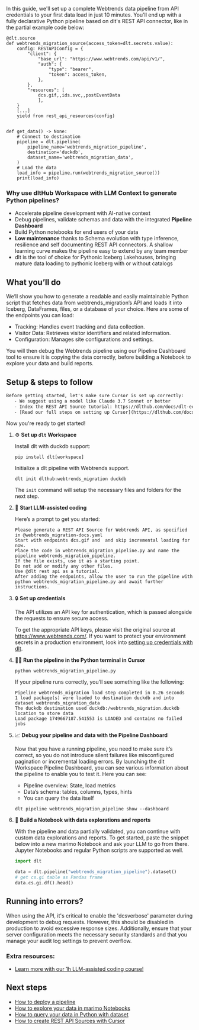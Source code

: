 In this guide, we'll set up a complete Webtrends data pipeline from API credentials to your first data load in just 10 minutes. You'll end up with a fully declarative Python pipeline based on dlt's REST API connector, like in the partial example code below:

```python-outcome
@dlt.source
def webtrends_migration_source(access_token=dlt.secrets.value):
    config: RESTAPIConfig = {
        "client": {
            "base_url": "https://www.webtrends.com/api/v1/",
            "auth": {
                "type": "bearer",
                "token": access_token,
            },
        },
        "resources": [
            dcs.gif,,ids.svc,,postEventData
            ],
    }
    [...]
    yield from rest_api_resources(config)


def get_data() -> None:
    # Connect to destination
    pipeline = dlt.pipeline(
        pipeline_name='webtrends_migration_pipeline',
        destination='duckdb',
        dataset_name='webtrends_migration_data', 
    )
    # Load the data
    load_info = pipeline.run(webtrends_migration_source())
    print(load_info) 
```

### Why use dltHub Workspace with LLM Context to generate Python pipelines?

- Accelerate pipeline development with AI-native context
- Debug pipelines, validate schemas and data with the integrated **Pipeline Dashboard**
- Build Python notebooks for end users of your data
- **Low maintenance** thanks to Schema evolution with type inference, resilience and self documenting REST API connectors. A shallow learning curve makes the pipeline easy to extend by any team member
- dlt is the tool of choice for Pythonic Iceberg Lakehouses, bringing mature data loading to pythonic Iceberg with or without catalogs

## What you’ll do

We’ll show you how to generate a readable and easily maintainable Python script that fetches data from webtrends_migration’s API and loads it into Iceberg, DataFrames, files, or a database of your choice. Here are some of the endpoints you can load:

- Tracking: Handles event tracking and data collection.
- Visitor Data: Retrieves visitor identifiers and related information.
- Configuration: Manages site configurations and settings.

You will then debug the Webtrends pipeline using our Pipeline Dashboard tool to ensure it is copying the data correctly, before building a Notebook to explore your data and build reports.

## Setup & steps to follow

```default
Before getting started, let's make sure Cursor is set up correctly:
   - We suggest using a model like Claude 3.7 Sonnet or better
   - Index the REST API Source tutorial: https://dlthub.com/docs/dlt-ecosystem/verified-sources/rest_api/ and add it to context as **@dlt rest api**
   - [Read our full steps on setting up Cursor](https://dlthub.com/docs/dlt-ecosystem/llm-tooling/cursor-restapi#23-configuring-cursor-with-documentation)
```

Now you're ready to get started!

1. ⚙️ **Set up `dlt` Workspace**
    
    Install dlt with duckdb support:
    ```shell
    pip install dlt[workspace]
    ```

    Initialize a dlt pipeline with Webtrends support.
    ```shell
    dlt init dlthub:webtrends_migration duckdb
    ```

    The `init` command will setup the necessary files and folders for the next step.
    
2. 🤠 **Start LLM-assisted coding**
    
    Here’s a prompt to get you started:
    
    ```prompt
    Please generate a REST API Source for Webtrends API, as specified in @webtrends_migration-docs.yaml 
    Start with endpoints dcs.gif and  and skip incremental loading for now. 
    Place the code in webtrends_migration_pipeline.py and name the pipeline webtrends_migration_pipeline. 
    If the file exists, use it as a starting point. 
    Do not add or modify any other files. 
    Use @dlt rest api as a tutorial. 
    After adding the endpoints, allow the user to run the pipeline with python webtrends_migration_pipeline.py and await further instructions.
    ```

    
3. 🔒 **Set up credentials** 
    
    The API utilizes an API key for authentication, which is passed alongside the requests to ensure secure access.
    
    To get the appropriate API keys, please visit the original source at https://www.webtrends.com/.
    If you want to protect your environment secrets in a production environment, look into [setting up credentials with dlt](https://dlthub.com/docs/walkthroughs/add_credentials).
    
4. 🏃‍♀️ **Run the pipeline in the Python terminal in Cursor**
    
    ```shell
    python webtrends_migration_pipeline.py
    ```
    
    If your pipeline runs correctly, you’ll see something like the following:
    
    ```shell
    Pipeline webtrends_migration load step completed in 0.26 seconds
    1 load package(s) were loaded to destination duckdb and into dataset webtrends_migration_data
    The duckdb destination used duckdb:/webtrends_migration.duckdb location to store data
    Load package 1749667187.541553 is LOADED and contains no failed jobs
    ```
    
5. 📈 **Debug your pipeline and data with the Pipeline Dashboard**

    Now that you have a running pipeline, you need to make sure it’s correct, so you do not introduce silent failures like misconfigured pagination or incremental loading errors. By launching the dlt Workspace Pipeline Dashboard, you can see various information about the pipeline to enable you to test it. Here you can see:
    - Pipeline overview: State, load metrics
    - Data’s schema: tables, columns, types, hints
    - You can query the data itself
    
    ```shell
    dlt pipeline webtrends_migration_pipeline show --dashboard
    ```
    
6. 🐍 **Build a Notebook with data explorations and reports**

    With the pipeline and data partially validated, you can continue with custom data explorations and reports. To get started, paste the snippet below into a new marimo Notebook and ask your LLM to go from there. Jupyter Notebooks and regular Python scripts are supported as well.

    
    ```python
    import dlt

   data = dlt.pipeline("webtrends_migration_pipeline").dataset()
   # get cs.gi table as Pandas frame
   data.cs.gi.df().head()
    ```

## Running into errors?

When using the API, it's critical to enable the 'dcsverbose' parameter during development to debug requests. However, this should be disabled in production to avoid excessive response sizes. Additionally, ensure that your server configuration meets the necessary security standards and that you manage your audit log settings to prevent overflow.

### Extra resources:

- [Learn more with our 1h LLM-assisted coding course!](https://www.youtube.com/watch?v=GGid70rnJuM)

## Next steps

- [How to deploy a pipeline](https://dlthub.com/docs/walkthroughs/deploy-a-pipeline)
- [How to explore your data in marimo Notebooks](https://dlthub.com/docs/general-usage/dataset-access/marimo)
- [How to query your data in Python with dataset](https://dlthub.com/docs/general-usage/dataset-access/dataset)
- [How to create REST API Sources with Cursor](https://dlthub.com/docs/dlt-ecosystem/llm-tooling/cursor-restapi)